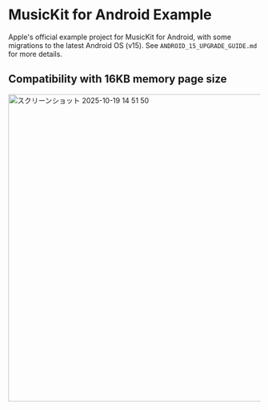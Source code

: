 # MusicKit for Android Example

Apple's official example project for MusicKit for Android, with some migrations to the latest Android OS (v15). See `ANDROID_15_UPGRADE_GUIDE.md` for more details.

## Compatibility with 16KB memory page size

<img width="938" height="614" alt="スクリーンショット 2025-10-19 14 51 50" src="https://github.com/user-attachments/assets/dcaf42d0-b3e0-4721-b879-85d73f715fd4" />
